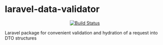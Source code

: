# laravel-data-validator
<p align="center">
  <a href="https://github.com/laravel/framework/actions"><img src="https://github.com/aneterial/laravel-data-validator/actions/workflows/tests.yml/badge.svg" alt="Build Status"></a>
</p>

Laravel package for convenient validation and hydration of a request into DTO structures
